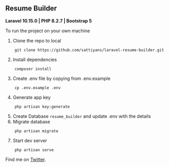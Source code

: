 ## Resume Builder

<strong>Laravel 10.15.0 | PHP 8.2.7 | Bootstrap 5</strong>

To run the project on your own machine

1. Clone the repo to local

```console
    git clone https://github.com/sattiyans/laravel-resume-builder.git
```

2. Install dependencies

```console
    composer install
```

3. Create .env file by copying from .env.example

```console
    cp .env.example .env
```

4. Generate app key

```console
    php artisan key:generate
```

5. Create Database `resume_builder` and update .env with the details
   <br>
6. Migrate database

```console
    php artisan migrate
```

7. Start dev server

```console
    php artisan serve
```

Find me on [Twitter](https://twitter.com/sattiyans).
